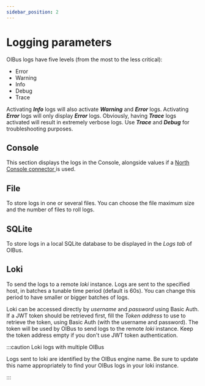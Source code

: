 ```yaml
---
sidebar_position: 2
---
```


# Logging parameters
OIBus logs have five levels (from the most to the less critical):
- Error
- Warning
- Info
- Debug
- Trace

Activating _**Info**_ logs will also activate _**Warning**_ and _**Error**_ logs. Activating _**Error**_ logs will only 
display _**Error**_ logs. 
Obviously, having _**Trace**_ logs activated will result in extremely verbose logs. Use _**Trace**_ and _**Debug**_ for 
troubleshooting purposes.

## Console
This section displays the logs in the Console, alongside values if a [North Console connector
](../north-connectors/console) is used. 

## File
To store logs in one or several files. You can choose the file maximum size and the number of files to roll logs.

## SQLite
To store logs in a local SQLite database to be displayed in the _Logs tab_ of OIBus.

## Loki
To send the logs to a remote _loki_ instance. Logs are sent to the specified host, in batches a tunable time period 
(default is 60s). You can change this period to have smaller or bigger batches of logs.

Loki can be accessed directly by _username_ and _password_ using Basic Auth. If a JWT token should be retrieved first, 
fill the _Token address_ to use to retrieve the token, using Basic Auth (with the username and password). 
The token will be used by OIBus to send logs to the remote _loki_ instance. Keep the token address empty if you 
don't use JWT token authentication.

:::caution Loki logs with multiple OIBus

Logs sent to loki are identified by the OIBus engine name. Be sure to update this name appropriately to find your OIBus
logs in your loki instance.

:::

